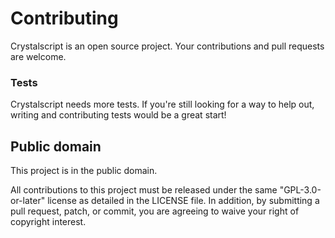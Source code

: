 # Contributing

Crystalscript is an open source project. Your contributions and pull requests are welcome.

### Tests

Crystalscript needs more tests. If you're still looking for a way to help out, writing and contributing tests would be a great start!

## Public domain

This project is in the public domain.

All contributions to this project must be released under the same "GPL-3.0-or-later" license as detailed in the LICENSE file. In addition, by submitting a pull request, patch, or commit, you are agreeing to waive your right of copyright interest.

